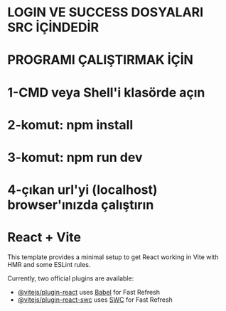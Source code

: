 # LOGIN VE SUCCESS DOSYALARI SRC İÇİNDEDİR

# PROGRAMI ÇALIŞTIRMAK İÇİN
# 1-CMD veya Shell'i klasörde açın
# 2-komut: npm install
# 3-komut: npm run dev
# 4-çıkan url'yi (localhost) browser'ınızda çalıştırın

# React + Vite

This template provides a minimal setup to get React working in Vite with HMR and some ESLint rules.

Currently, two official plugins are available:

- [@vitejs/plugin-react](https://github.com/vitejs/vite-plugin-react/blob/main/packages/plugin-react/README.md) uses [Babel](https://babeljs.io/) for Fast Refresh
- [@vitejs/plugin-react-swc](https://github.com/vitejs/vite-plugin-react-swc) uses [SWC](https://swc.rs/) for Fast Refresh
